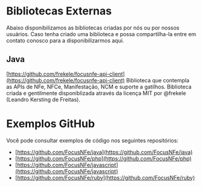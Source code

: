 # Bibliotecas Externas

Abaixo disponibilizamos as bibliotecas criadas por nós ou por nossos usuários. Caso tenha criado uma biblioteca e possa compartilha-la entre em contato conosco para a disponibilizarmos aqui.

## Java

[https://github.com/frekele/focusnfe-api-client](https://github.com/frekele/focusnfe-api-client) Biblioteca que contempla as APIs de NFe, NFCe, Manifestação, NCM e suporte a gatilhos. Biblioteca criada e gentilmente disponiblizada através da licença MIT por @frekele (Leandro Kersting de Freitas).


# Exemplos GitHub

Você pode consultar exemplos de código nos seguintes repositórios:

* [https://github.com/FocusNFe/java](https://github.com/FocusNFe/java)
* [https://github.com/FocusNFe/php](https://github.com/FocusNFe/php)
* [https://github.com/FocusNFe/javascript](https://github.com/FocusNFe/javascript)
* [https://github.com/FocusNFe/ruby](https://github.com/FocusNFe/ruby)

